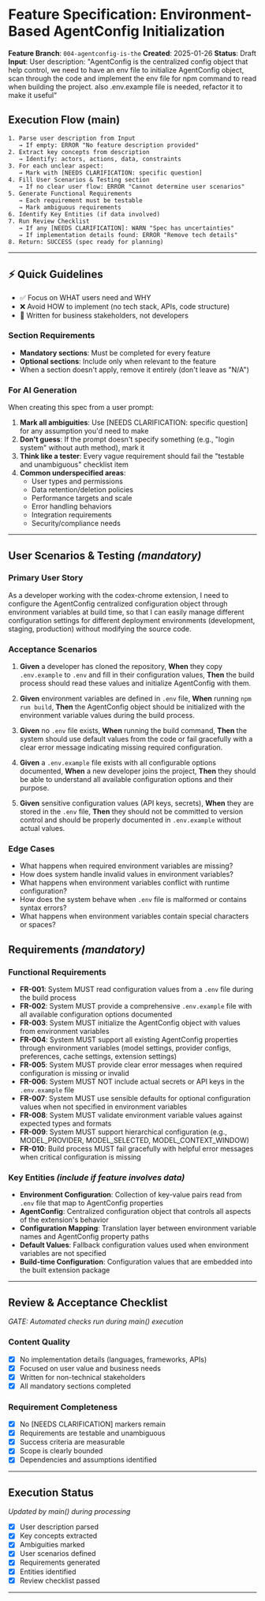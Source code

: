# Feature Specification: Environment-Based AgentConfig Initialization

**Feature Branch**: `004-agentconfig-is-the`
**Created**: 2025-01-26
**Status**: Draft
**Input**: User description: "AgentConfig is the centralized config object that help control, we need to have an env file to initialize AgentConfig object, scan through the code and implement the env file for npm command to read when building the project. also .env.example file is needed, refactor it to make it useful"

## Execution Flow (main)
```
1. Parse user description from Input
   → If empty: ERROR "No feature description provided"
2. Extract key concepts from description
   → Identify: actors, actions, data, constraints
3. For each unclear aspect:
   → Mark with [NEEDS CLARIFICATION: specific question]
4. Fill User Scenarios & Testing section
   → If no clear user flow: ERROR "Cannot determine user scenarios"
5. Generate Functional Requirements
   → Each requirement must be testable
   → Mark ambiguous requirements
6. Identify Key Entities (if data involved)
7. Run Review Checklist
   → If any [NEEDS CLARIFICATION]: WARN "Spec has uncertainties"
   → If implementation details found: ERROR "Remove tech details"
8. Return: SUCCESS (spec ready for planning)
```

---

## ⚡ Quick Guidelines
- ✅ Focus on WHAT users need and WHY
- ❌ Avoid HOW to implement (no tech stack, APIs, code structure)
- 👥 Written for business stakeholders, not developers

### Section Requirements
- **Mandatory sections**: Must be completed for every feature
- **Optional sections**: Include only when relevant to the feature
- When a section doesn't apply, remove it entirely (don't leave as "N/A")

### For AI Generation
When creating this spec from a user prompt:
1. **Mark all ambiguities**: Use [NEEDS CLARIFICATION: specific question] for any assumption you'd need to make
2. **Don't guess**: If the prompt doesn't specify something (e.g., "login system" without auth method), mark it
3. **Think like a tester**: Every vague requirement should fail the "testable and unambiguous" checklist item
4. **Common underspecified areas**:
   - User types and permissions
   - Data retention/deletion policies  
   - Performance targets and scale
   - Error handling behaviors
   - Integration requirements
   - Security/compliance needs

---

## User Scenarios & Testing *(mandatory)*

### Primary User Story
As a developer working with the codex-chrome extension, I need to configure the AgentConfig centralized configuration object through environment variables at build time, so that I can easily manage different configuration settings for different deployment environments (development, staging, production) without modifying the source code.

### Acceptance Scenarios
1. **Given** a developer has cloned the repository, **When** they copy `.env.example` to `.env` and fill in their configuration values, **Then** the build process should read these values and initialize AgentConfig with them.

2. **Given** environment variables are defined in `.env` file, **When** running `npm run build`, **Then** the AgentConfig object should be initialized with the environment variable values during the build process.

3. **Given** no `.env` file exists, **When** running the build command, **Then** the system should use default values from the code or fail gracefully with a clear error message indicating missing required configuration.

4. **Given** a `.env.example` file exists with all configurable options documented, **When** a new developer joins the project, **Then** they should be able to understand all available configuration options and their purpose.

5. **Given** sensitive configuration values (API keys, secrets), **When** they are stored in the `.env` file, **Then** they should not be committed to version control and should be properly documented in `.env.example` without actual values.

### Edge Cases
- What happens when required environment variables are missing?
- How does system handle invalid values in environment variables?
- What happens when environment variables conflict with runtime configuration?
- How does the system behave when `.env` file is malformed or contains syntax errors?
- What happens when environment variables contain special characters or spaces?

## Requirements *(mandatory)*

### Functional Requirements
- **FR-001**: System MUST read configuration values from a `.env` file during the build process
- **FR-002**: System MUST provide a comprehensive `.env.example` file with all available configuration options documented
- **FR-003**: System MUST initialize the AgentConfig object with values from environment variables
- **FR-004**: System MUST support all existing AgentConfig properties through environment variables (model settings, provider configs, preferences, cache settings, extension settings)
- **FR-005**: System MUST provide clear error messages when required configuration is missing or invalid
- **FR-006**: System MUST NOT include actual secrets or API keys in the `.env.example` file
- **FR-007**: System MUST use sensible defaults for optional configuration values when not specified in environment variables
- **FR-008**: System MUST validate environment variable values against expected types and formats
- **FR-009**: System MUST support hierarchical configuration (e.g., MODEL_PROVIDER, MODEL_SELECTED, MODEL_CONTEXT_WINDOW)
- **FR-010**: Build process MUST fail gracefully with helpful error messages when critical configuration is missing

### Key Entities *(include if feature involves data)*
- **Environment Configuration**: Collection of key-value pairs read from `.env` file that map to AgentConfig properties
- **AgentConfig**: Centralized configuration object that controls all aspects of the extension's behavior
- **Configuration Mapping**: Translation layer between environment variable names and AgentConfig property paths
- **Default Values**: Fallback configuration values used when environment variables are not specified
- **Build-time Configuration**: Configuration values that are embedded into the built extension package

---

## Review & Acceptance Checklist
*GATE: Automated checks run during main() execution*

### Content Quality
- [x] No implementation details (languages, frameworks, APIs)
- [x] Focused on user value and business needs
- [x] Written for non-technical stakeholders
- [x] All mandatory sections completed

### Requirement Completeness
- [x] No [NEEDS CLARIFICATION] markers remain
- [x] Requirements are testable and unambiguous
- [x] Success criteria are measurable
- [x] Scope is clearly bounded
- [x] Dependencies and assumptions identified

---

## Execution Status
*Updated by main() during processing*

- [x] User description parsed
- [x] Key concepts extracted
- [x] Ambiguities marked
- [x] User scenarios defined
- [x] Requirements generated
- [x] Entities identified
- [x] Review checklist passed

---
